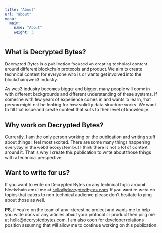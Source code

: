 ```yaml
---
title: 'About'
url: "about"
menu:
  main:
    name: "About"
    weight: 3
---
```


## What is Decrypted Bytes?

Decrypted Bytes is a publication focused on creating technical content around different blockchain protocols and product. We aim to create technical content for everyone who is or wants get involved into the blockchain/web3 industry.

As web3 industry becomes bigger and bigger, many people will come in with different backgrounds and different understanding of these systems. If someone with few years of experience comes in and wants to learn, that person might not be looking for how solidity data structure works. We want to fill that issue and create content that suits to their level of knowledge.

## Why work on Decrypted Bytes?

Currently, I am the only person working on the publication and writing stuff about things I feel most excited. There are some many things happening everyday in the web3 ecosystem but I think there is not a lot of content around it. That is why I create this publication to write about those things with a technical perspective. 

## Want to write for us?

If you want to write on Decrypted Bytes on any technical topic around blockchain email me at [hello@decryptedbytes.com](mailto:hello@decryptedbytes.com). If you want to write on topics that caters to non-technical audience please don’t hesitate to ping about those as well.

**PS**, if you’re on the team of any interesting project and wants me to help you write docs or any articles about your protocol or product then ping me at [hello@decryptedbytes.com](mailto:hello@decryptedbytes.com). I am also open for developer relations position assuming that will allow me to continue working on this publication.
